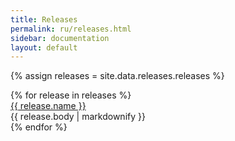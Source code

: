 ```yaml
---
title: Releases
permalink: ru/releases.html
sidebar: documentation
layout: default
---
```


<link rel="stylesheet" href="{{ site.baseurl }}/css/releases.css">

{% assign releases = site.data.releases.releases %}
<div class="main-container page__container releases">
    {% for release in releases %}
        <div class="releases__title">
            <a href="{{ release.html_url }}">
                {{ release.name }}
            </a>
        </div>
        <div class="releases__body">
            {{ release.body | markdownify }}
        </div>
    {% endfor %}
</div>